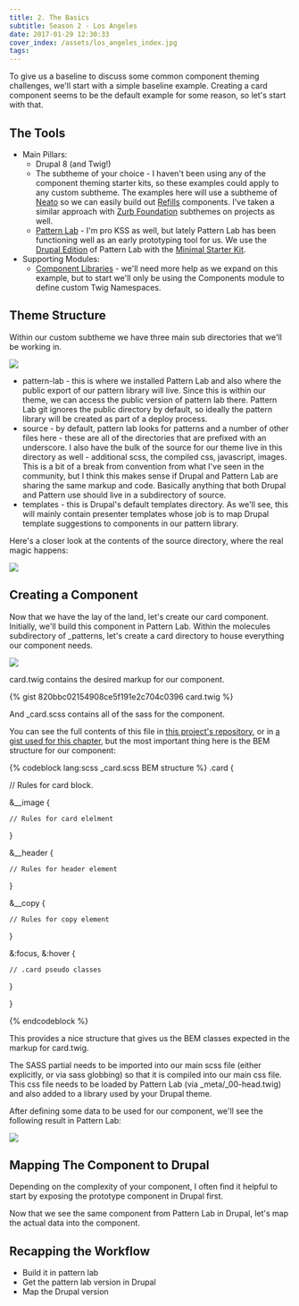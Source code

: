 ```yaml
---
title: 2. The Basics
subtitle: Season 2 - Los Angeles
date: 2017-01-29 12:30:33
cover_index: /assets/los_angeles_index.jpg
tags:
---
```


To give us a baseline to discuss some common component theming challenges, we'll start with a simple baseline example.  Creating a card component seems to be the default example for some reason, so let's start with that.

## The Tools

* Main Pillars:
    * Drupal 8 (and Twig!)
    * The subtheme of your choice - I haven't been using any of the component theming starter kits, so these examples could apply to any custom subtheme. The examples here will use a subtheme of [Neato](https://www.drupal.org/project/neato) so we can easily build out [Refills](http://refills.bourbon.io/) components. I've taken a similar approach with [Zurb Foundation](https://www.drupal.org/project/zurb_foundation) subthemes on projects as well.
    * [Pattern Lab](http://patternlab.io/) - I'm pro KSS as well, but lately Pattern Lab has been functioning well as an early prototyping tool for us. We use the [Drupal Edition](https://github.com/pattern-lab/edition-php-drupal-standard) of Pattern Lab with the [Minimal Starter Kit](https://github.com/pattern-lab/starterkit-twig-drupal-minimal).
* Supporting Modules:
    * [Component Libraries](https://www.drupal.org/project/components) - we'll need more help as we expand on this example, but to start we'll only be using the Components module to define custom Twig Namespaces.

## Theme Structure

Within our custom subtheme we have three main sub directories that we'll be working in. 

![](theme_structure_1.png)

* pattern-lab - this is where we installed Pattern Lab and also where the public export of our pattern library will live.  Since this is within our theme, we can access the public version of pattern lab there. Pattern Lab git ignores the public directory by default, so ideally the pattern library will be created as part of a deploy process.
* source - by default, pattern lab looks for patterns and a number of other files here - these are all of the directories that are prefixed with an underscore.  I also have the bulk of the source for our theme live in this directory as well - additional scss, the compiled css, javascript, images. This is a bit of a break from convention from what I've seen in the community, but I think this makes sense if Drupal and Pattern Lab are sharing the same markup and code. Basically anything that both Drupal and Pattern use should live in a subdirectory of source.
* templates - this is Drupal's default templates directory. As we'll see, this will mainly contain presenter templates whose job is to map Drupal template suggestions to components in our pattern library.

Here's a closer look at the contents of the source directory, where the real magic happens:
 
![](theme_structure_2.png)

## Creating a Component

Now that we have the lay of the land, let's create our card component. Initially, we'll build this component in Pattern Lab.  Within the molecules subdirectory of _patterns, let's create a card directory to house everything our component needs.

![](component_dir.png)

card.twig contains the desired markup for our component.

{% gist 820bbc02154908ce5f191e2c704c0396 card.twig %}

And _card.scss contains all of the sass for the component.

You can see the full contents of this file in [this project's repository](https://github.com/backlineint/real-world), or in [a gist used for this chapter](https://gist.github.com/backlineint/820bbc02154908ce5f191e2c704c0396), but the most important thing here is the BEM structure for our component:

{% codeblock lang:scss _card.scss BEM structure %}
.card {
 
  // Rules for card block.

  &__image {

    // Rules for card elelment

  }

  &__header {
    
    // Rules for header element
    
  }

  &__copy {

    // Rules for copy element

  }

  &:focus,
  &:hover {
    
    // .card pseudo classes
    
  }

}

{% endcodeblock %}

This provides a nice structure that gives us the BEM classes expected in the markup for card.twig.

The SASS partial needs to be imported into our main scss file (either explicitly, or via sass globbing) so that it is compiled into our main css file.  This css file needs to be loaded by Pattern Lab (via _meta/_00-head.twig) and also added to a library used by your Drupal theme.

After defining some data to be used for our component, we'll see the following result in Pattern Lab:

![](pl_card.png)


## Mapping The Component to Drupal

Depending on the complexity of your component, I often find it helpful to start by exposing the prototype component in Drupal first.

Now that we see the same component from Pattern Lab in Drupal, let's map the actual data into the component.

## Recapping the Workflow

* Build it in pattern lab
* Get the pattern lab version in Drupal
* Map the Drupal version